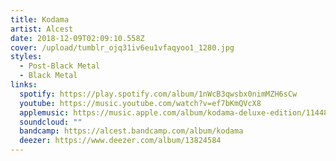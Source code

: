 ```yaml
---
title: Kodama
artist: Alcest
date: 2018-12-09T02:09:10.558Z
cover: /upload/tumblr_ojq31iv6eu1vfaqyoo1_1280.jpg
styles:
  - Post-Black Metal
  - Black Metal
links:
  spotify: https://play.spotify.com/album/1nWcB3qwsbx0nimMZH6sCw
  youtube: https://music.youtube.com/watch?v=ef7bKmQVcX8
  applemusic: https://music.apple.com/album/kodama-deluxe-edition/1144895262
  soundcloud: ""
  bandcamp: https://alcest.bandcamp.com/album/kodama
  deezer: https://www.deezer.com/album/13824584
---
```

